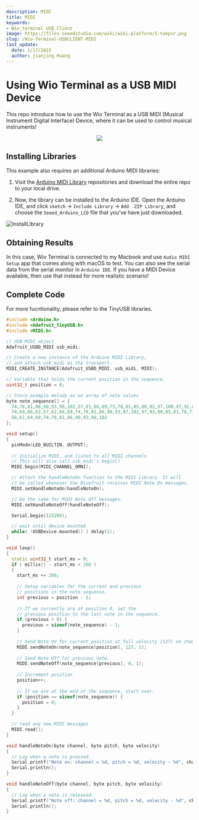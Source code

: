 ```yaml
---
description: MIDI
title: MIDI
keywords:
- Wio_terminal USB_Client
image: https://files.seeedstudio.com/wiki/wiki-platform/S-tempor.png
slug: /Wio-Terminal-USBCLIENT-MIDI
last_update:
  date: 1/17/2023
  author: jianjing Huang
---
```


# Using Wio Terminal as a USB MIDI Device

This repo introduce how to use the Wio Terminal as a USB MIDI (Musical Instrument Digital Interface) Device, where it can be used to control musical instruments!

<div align="center"><img src="https://files.seeedstudio.com/wiki/Wio-Terminal/img/20200110105918.gif"/></div>

## Installing Libraries

This example also requires an additional Arduino MIDI libraries:

1. Visit the [Arduino MIDI Library](https://github.com/FortySevenEffects/arduino_midi_library) repositories and download the entire repo to your local drive.

2. Now, the  library can be installed to the Arduino IDE. Open the Arduino IDE, and click `sketch` -> `Include Library` -> `Add .ZIP Library`, and choose the `Seeed_Arduino_LCD` file that you've have just downloaded.

![InstallLibrary](https://files.seeedstudio.com/wiki/Wio-Terminal/img/Xnip2019-11-21_15-50-13.jpg)

## Obtaining Results

In this case, Wio Terminal is connected to my Macbook and use `Audio MIDI Setup` app that comes along with macOS to test. You can also see the serial data from the serial monitor in `Arduino IDE`. If you have a MIDI Device available, then use that instead for more realistic scenario!

## Complete Code

For more fucntionality, please refer to the TinyUSB libraries.

```cpp
#include <Arduino.h>
#include <Adafruit_TinyUSB.h>
#include <MIDI.h>

// USB MIDI object
Adafruit_USBD_MIDI usb_midi;

// Create a new instance of the Arduino MIDI Library,
// and attach usb_midi as the transport.
MIDI_CREATE_INSTANCE(Adafruit_USBD_MIDI, usb_midi, MIDI);

// Variable that holds the current position in the sequence.
uint32_t position = 0;

// Store example melody as an array of note values
byte note_sequence[] = {
  74,78,81,86,90,93,98,102,57,61,66,69,73,78,81,85,88,92,97,100,97,92,88,85,81,78,
  74,69,66,62,57,62,66,69,74,78,81,86,90,93,97,102,97,93,90,85,81,78,73,68,64,61,
  56,61,64,68,74,78,81,86,90,93,98,102
};

void setup()
{
  pinMode(LED_BUILTIN, OUTPUT);
  
  // Initialize MIDI, and listen to all MIDI channels
  // This will also call usb_midi's begin()
  MIDI.begin(MIDI_CHANNEL_OMNI);

  // Attach the handleNoteOn function to the MIDI Library. It will
  // be called whenever the Bluefruit receives MIDI Note On messages.
  MIDI.setHandleNoteOn(handleNoteOn);

  // Do the same for MIDI Note Off messages.
  MIDI.setHandleNoteOff(handleNoteOff);

  Serial.begin(115200);

  // wait until device mounted
  while( !USBDevice.mounted() ) delay(1);
}

void loop()
{
  static uint32_t start_ms = 0;
  if ( millis() - start_ms > 266 )
  {
    start_ms += 266;
    
    // Setup variables for the current and previous
    // positions in the note sequence.
    int previous = position - 1;
  
    // If we currently are at position 0, set the
    // previous position to the last note in the sequence.
    if (previous < 0) {
      previous = sizeof(note_sequence) - 1;
    }
  
    // Send Note On for current position at full velocity (127) on channel 1.
    MIDI.sendNoteOn(note_sequence[position], 127, 1);
  
    // Send Note Off for previous note.
    MIDI.sendNoteOff(note_sequence[previous], 0, 1);
  
    // Increment position
    position++;
  
    // If we are at the end of the sequence, start over.
    if (position >= sizeof(note_sequence)) {
      position = 0;
    }
  }

  // read any new MIDI messages
  MIDI.read();  
}

void handleNoteOn(byte channel, byte pitch, byte velocity)
{
  // Log when a note is pressed.
  Serial.printf("Note on: channel = %d, pitch = %d, velocity - %d", channel, pitch, velocity);
  Serial.println();
}

void handleNoteOff(byte channel, byte pitch, byte velocity)
{
  // Log when a note is released.
  Serial.printf("Note off: channel = %d, pitch = %d, velocity - %d", channel, pitch, velocity);
  Serial.println();
}
```
